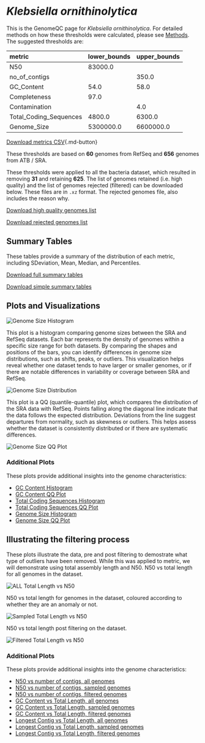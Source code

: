 # *Klebsiella ornithinolytica*

This is the GenomeQC page for *Klebsiella ornithinolytica*. For detailed methods on how these thresholds were calculated, please see [Methods](../../methods.md).
The suggested thresholds are: 

| metric                 | lower_bounds   | upper_bounds   |
|:-----------------------|:---------------|:---------------|
| N50                    | 83000.0        |                |
| no_of_contigs          |                | 350.0          |
| GC_Content             | 54.0           | 58.0           |
| Completeness           | 97.0           |                |
| Contamination          |                | 4.0            |
| Total_Coding_Sequences | 4800.0         | 6300.0         |
| Genome_Size            | 5300000.0      | 6600000.0      |

[Download metrics CSV](Klebsiella_ornithinolytica_metrics.csv){.md-button}


These thresholds are based on **60** genomes from RefSeq and **656** genomes from ATB / SRA.

These thresholds were applied to all the bacteria dataset, which resulted in removing **31** and retaining **625**.
The list of genomes retained (i.e. high quality) and the list of genomes rejected (filtered) can be downloaded below. These files are in `.xz` format. The rejected genomes file, also includes the reason why.

[Download high quality genomes list](Klebsiella_ornithinolytica_high_quality_genomes.csv.xz)


[Download rejected genomes list](Klebsiella_ornithinolytica_filtered_out_genomes.csv.xz)



## Summary Tables
These tables provide a summary of the distribution of each metric, including SDeviation, Mean, Median, and Percentiles.

[Download full summary tables](summary.csv)

[Download simple summary tables](selected_summary.csv)

## Plots and Visualizations

![Genome Size Histogram](Genome_Size_refseq_histogram_kde.png)

This plot is a histogram comparing genome sizes between the SRA and RefSeq datasets. Each bar represents the density of genomes within a specific size range for both datasets. By comparing the shapes and positions of the bars, you can identify differences in genome size distributions, such as shifts, peaks, or outliers. This visualization helps reveal whether one dataset tends to have larger or smaller genomes, or if there are notable differences in variability or coverage between SRA and RefSeq.

![Genome Size Distribution](Genome_Size_refseq_histogram_kde.png)

This plot is a QQ (quantile-quantile) plot, which compares the distribution of the SRA data with RefSeq. Points falling along the diagonal line indicate that the data follows the expected distribution. Deviations from the line suggest departures from normality, such as skewness or outliers. This helps assess whether the dataset is consistently distributed or if there are systematic differences.

![Genome Size QQ Plot](Genome_Size_refseq_qqplot.png)

### Additional Plots

These plots provide additional insights into the genome characteristics:

- [GC Content Histogram](GC_Content_refseq_histogram_kde.png)
- [GC Content QQ Plot](GC_Content_refseq_qqplot.png)
- [Total Coding Sequences Histogram](Total_Coding_Sequences_refseq_histogram_kde.png)
- [Total Coding Sequences QQ Plot](Total_Coding_Sequences_refseq_qqplot.png)
- [Genome Size Histogram](Genome_Size_refseq_histogram_kde.png)
- [Genome Size QQ Plot](Genome_Size_refseq_qqplot.png)
## Illustrating the filtering process
These plots illustrate the data, pre and post filtering to demostrate what type of outliers have been removed. While this was applied to metric, we will demonstrate using total assembly length and N50.
N50 vs total length for all genomes in the dataset.

![ALL Total Length vs N50](Klebsiella_ornithinolytica_all_total_length_N50.png)

N50 vs total length for genomes in the dataset, coloured according to whether they are an anomaly or not.

![Sampled Total Length vs N50](Klebsiella_ornithinolytica_sample_total_length_N50.png)

N50 vs total length post filtering on the dataset.

![Filtered Total Length vs N50](Klebsiella_ornithinolytica_filt_total_length_N50.png)

### Additional Plots

These plots provide additional insights into the genome characteristics:

- [N50 vs number of contigs, all genomes](Klebsiella_ornithinolytica_all_N50_number.png)
- [N50 vs number of contigs, sampled genomes](Klebsiella_ornithinolytica_sample_N50_number.png)
- [N50 vs number of contigs, filtered genomes](Klebsiella_ornithinolytica_filt_N50_number.png)
- [GC Content vs Total Length, all genomes](Klebsiella_ornithinolytica_all_total_length_GC_Content.png)
- [GC Content vs Total Length, sampled genomes](Klebsiella_ornithinolytica_sample_total_length_GC_Content.png)
- [GC Content vs Total Length, filtered genomes](Klebsiella_ornithinolytica_filt_total_length_GC_Content.png)
- [Longest Contig vs Total Length, all genomes](Klebsiella_ornithinolytica_all_total_length_longest.png)
- [Longest Contig vs Total Length, sampled genomes](Klebsiella_ornithinolytica_sample_total_length_longest.png)
- [Longest Contig vs Total Length, filtered genomes](Klebsiella_ornithinolytica_filt_total_length_longest.png)
